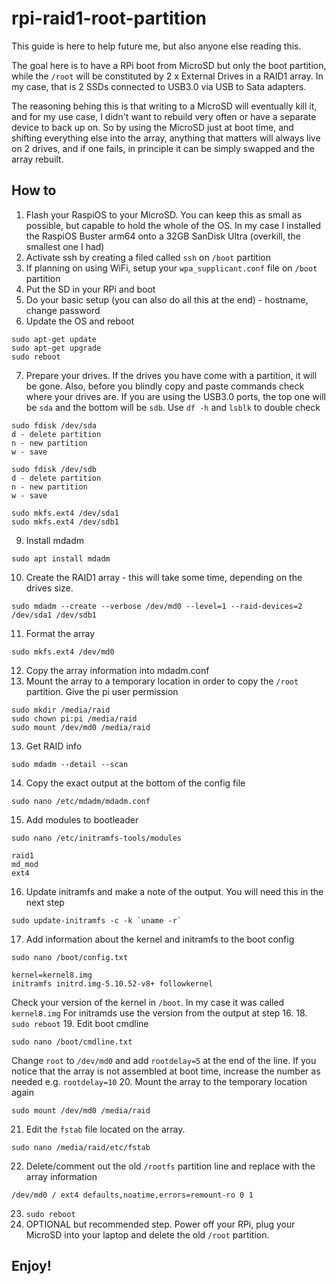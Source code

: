 # rpi-raid1-root-partition

This guide is here to help future me, but also anyone else reading this.

The goal here is to have a RPi boot from MicroSD but only the boot partition, while the `/root` will be constituted by 2 x External Drives in a RAID1 array. In my case, that is 2 SSDs connected to USB3.0 via USB to Sata adapters.

The reasoning behing this is that writing to a MicroSD will eventually kill it, and for my use case, I didn't want to rebuild very often or have a separate device to back up on. So by using the MicroSD just at boot time, and shifting everything else into the array, anything that matters will always live on 2 drives, and if one fails, in principle it can be simply swapped and the array rebuilt.

## How to

1. Flash your RaspiOS to your MicroSD. You can keep this as small as possible, but capable to hold the whole of the OS. In my case I installed the RaspiOS Buster arm64 onto a 32GB SanDisk Ultra (overkill, the smallest one I had)
2. Activate ssh by creating a filed called `ssh` on `/boot` partition
3. If planning on using WiFi, setup your `wpa_supplicant.conf` file on `/boot` partition
4. Put the SD in your RPi and boot
5. Do your basic setup (you can also do all this at the end) - hostname, change password
6. Update the OS and reboot
```
sudo apt-get update
sudo apt-get upgrade
sudo reboot
```
7. Prepare your drives. If the drives you have come with a partition, it will be gone. Also, before you blindly copy and paste commands check where your drives are. If you are using the USB3.0 ports, the top one will be `sda` and the bottom will be `sdb`. Use `df -h` and `lsblk` to double check
```
sudo fdisk /dev/sda
d - delete partition
n - new partition
w - save

sudo fdisk /dev/sdb
d - delete partition
n - new partition
w - save

sudo mkfs.ext4 /dev/sda1
sudo mkfs.ext4 /dev/sdb1
```
9. Install mdadm
```
sudo apt install mdadm
```
10. Create the RAID1 array - this will take some time, depending on the drives size.
```
sudo mdadm --create --verbose /dev/md0 --level=1 --raid-devices=2 /dev/sda1 /dev/sdb1
```
11. Format the array
```
sudo mkfs.ext4 /dev/md0
```
12. Copy the array information into mdadm.conf
12. Mount the array to a temporary location in order to copy the `/root` partition. Give the pi user permission
```
sudo mkdir /media/raid
sudo chown pi:pi /media/raid
sudo mount /dev/md0 /media/raid
```
13. Get RAID info
```
sudo mdadm --detail --scan
```
14. Copy the exact output at the bottom of the config file
```
sudo nano /etc/mdadm/mdadm.conf
```
15. Add modules to bootleader 
```
sudo nano /etc/initramfs-tools/modules
```
```
raid1
md_mod
ext4
```
16. Update initramfs and make a note of the output. You will need this in the next step
```
sudo update-initramfs -c -k `uname -r`
```
17. Add information about the kernel and initramfs to the boot config
```
sudo nano /boot/config.txt
```
```
kernel=kernel8.img
initramfs initrd.img-5.10.52-v8+ followkernel
```
Check your version of the kernel in `/boot`. In my case it was called `kernel8.img`
For initramds use the version from the output at step 16.
18. `sudo reboot`
19. Edit boot cmdline
```
sudo nano /boot/cmdline.txt
```
Change `root` to `/dev/md0` and add `rootdelay=5` at the end of the line. If you notice that the array is not assembled at boot time, increase the number as needed e.g. `rootdelay=10`
20. Mount the array to the temporary location again
```
sudo mount /dev/md0 /media/raid
```
21. Edit the `fstab` file located on the array.
```
sudo nano /media/raid/etc/fstab
```
22. Delete/comment out the old `/rootfs` partition line and replace with the array information
```
/dev/md0 / ext4 defaults,noatime,errors=remount-ro 0 1
```
23. `sudo reboot`
24. OPTIONAL but recommended step. Power off your RPi, plug your MicroSD into your laptop and delete the old `/root` partition.

## Enjoy!
